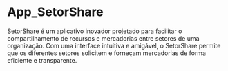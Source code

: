 # App_SetorShare
SetorShare é um aplicativo inovador projetado para facilitar o compartilhamento de recursos e mercadorias entre setores de uma organização. Com uma interface intuitiva e amigável, o SetorShare permite que os diferentes setores solicitem e forneçam mercadorias de forma eficiente e transparente.
